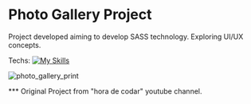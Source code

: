 # Photo Gallery Project

Project developed aiming to develop SASS technology. Exploring UI/UX concepts.

Techs:
[![My Skills](https://skillicons.dev/icons?i=html,css,js,sass)](https://skillicons.dev)





![photo_gallery_print](https://user-images.githubusercontent.com/102860659/190023629-0078c4e2-c333-45a4-b738-f467e1414aa1.png)

*** Original Project from "hora de codar" youtube channel.
